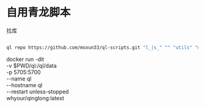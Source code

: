 # 自用青龙脚本

拉库

```bash

ql repo https://github.com/moxun33/ql-scripts.git "l_|s_" "" "utils" "main"

```

docker run -dit \
  -v $PWD/ql:/ql/data \
  -p 5705:5700 \
  --name ql \
  --hostname ql \
  --restart unless-stopped \
  whyour/qinglong:latest
